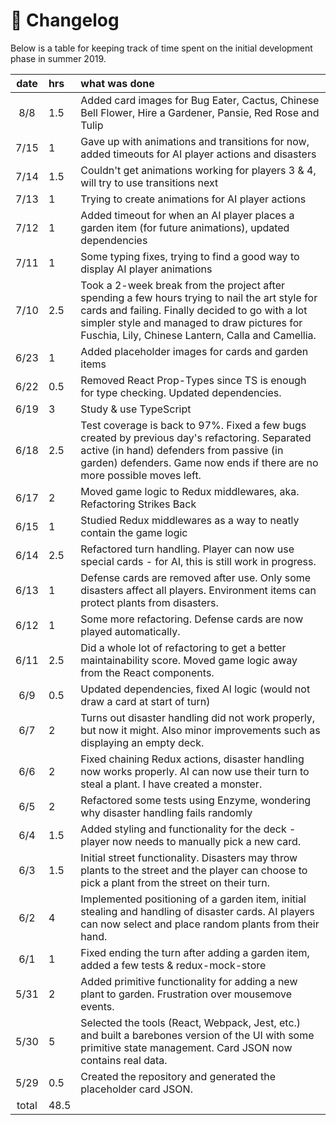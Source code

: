 # :page_with_curl: Changelog

Below is a table for keeping track of time spent on the initial development phase in summer 2019.

| date   | hrs  | what was done |
| :-----:|:-----| :------|
| 8/8    | 1.5  | Added card images for Bug Eater, Cactus, Chinese Bell Flower, Hire a Gardener, Pansie, Red Rose and Tulip
| 7/15   | 1    | Gave up with animations and transitions for now, added timeouts for AI player actions and disasters
| 7/14   | 1.5  | Couldn't get animations working for players 3 & 4, will try to use transitions next
| 7/13   | 1    | Trying to create animations for AI player actions
| 7/12   | 1    | Added timeout for when an AI player places a garden item (for future animations), updated dependencies
| 7/11   | 1    | Some typing fixes, trying to find a good way to display AI player animations
| 7/10   | 2.5  | Took a 2-week break from the project after spending a few hours trying to nail the art style for cards and failing. Finally decided to go with a lot simpler style and managed to draw pictures for Fuschia, Lily, Chinese Lantern, Calla and Camellia.
| 6/23   | 1    | Added placeholder images for cards and garden items
| 6/22   | 0.5  | Removed React Prop-Types since TS is enough for type checking. Updated dependencies.
| 6/19   | 3    | Study & use TypeScript
| 6/18   | 2.5  | Test coverage is back to 97%. Fixed a few bugs created by previous day's refactoring. Separated active (in hand) defenders from passive (in garden) defenders. Game now ends if there are no more possible moves left.
| 6/17   | 2    | Moved game logic to Redux middlewares, aka. Refactoring Strikes Back
| 6/15   | 1    | Studied Redux middlewares as a way to neatly contain the game logic
| 6/14   | 2.5  | Refactored turn handling. Player can now use special cards - for AI, this is still work in progress.
| 6/13   | 1    | Defense cards are removed after use. Only some disasters affect all players. Environment items can protect plants from disasters.
| 6/12   | 1    | Some more refactoring. Defense cards are now played automatically.
| 6/11   | 2.5  | Did a whole lot of refactoring to get a better maintainability score. Moved game logic away from the React components.
| 6/9    | 0.5  | Updated dependencies, fixed AI logic (would not draw a card at start of turn)
| 6/7    | 2    | Turns out disaster handling did not work properly, but now it might. Also minor improvements such as displaying an empty deck.
| 6/6    | 2    | Fixed chaining Redux actions, disaster handling now works properly. AI can now use their turn to steal a plant. I have created a monster.
| 6/5    | 2    | Refactored some tests using Enzyme, wondering why disaster handling fails randomly
| 6/4    | 1.5  | Added styling and functionality for the deck - player now needs to manually pick a new card.
| 6/3    | 1.5  | Initial street functionality. Disasters may throw plants to the street and the player can choose to pick a plant from the street on their turn.
| 6/2    | 4    | Implemented positioning of a garden item, initial stealing and handling of disaster cards. AI players can now select and place random plants from their hand.
| 6/1    | 1    | Fixed ending the turn after adding a garden item, added a few tests & redux-mock-store
| 5/31   | 2    | Added primitive functionality for adding a new plant to garden. Frustration over mousemove events.
| 5/30   | 5    | Selected the tools (React, Webpack, Jest, etc.) and built a barebones version of the UI with some primitive state management. Card JSON now contains real data. |
| 5/29   | 0.5  | Created the repository and generated the placeholder card JSON. |
| total  | 48.5 | | 
